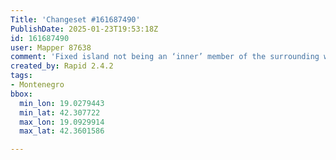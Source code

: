 ```yaml
---
Title: 'Changeset #161687490'
PublishDate: 2025-01-23T19:53:18Z
id: 161687490
user: Mapper 87638
comment: 'Fixed island not being an ‘inner’ member of the surrounding water body https://mpr.lt/c/43086 #maproulette mpr.lt/c/43086/t/252876874'
created_by: Rapid 2.4.2
tags:
- Montenegro
bbox:
  min_lon: 19.0279443
  min_lat: 42.307722
  max_lon: 19.0929914
  max_lat: 42.3601586

---
```

